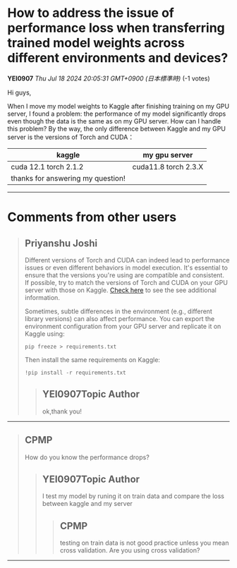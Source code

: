 # How to address the issue of performance loss when transferring trained model weights across different environments and devices?

**YEI0907** *Thu Jul 18 2024 20:05:31 GMT+0900 (日本標準時)* (-1 votes)

Hi guys,

When I move my model weights to Kaggle after finishing training on my GPU server, I found a problem: the performance of my model significantly drops even though the data is the same as on my GPU server. How can I handle this problem? By the way, the only difference between Kaggle and my GPU server is the versions of Torch and CUDA：

| kaggle | my gpu server |
| --- | --- |
| cuda 12.1 torch 2.1.2 | cuda11.8 torch 2.3.X |
| thanks for answering my question! |  |


---

 # Comments from other users

> ## Priyanshu Joshi
> 
> Different versions of Torch and CUDA can indeed lead to performance issues or even different behaviors in model execution. It's essential to ensure that the versions you're using are compatible and consistent. If possible, try to match the versions of Torch and CUDA on your GPU server with those on Kaggle. [Check here](https://pytorch.org/get-started/locally/) to see the see additional information.
> 
> Sometimes, subtle differences in the environment (e.g., different library versions) can also affect performance. You can export the environment configuration from your GPU server and replicate it on Kaggle using:
> 
> ```
> pip freeze > requirements.txt
> 
> ```
> 
> Then install the same requirements on Kaggle:
> 
> ```
> !pip install -r requirements.txt
> 
> ```
> 
> 
> 
> > ## YEI0907Topic Author
> > 
> > ok,thank you!
> > 
> > 
> > 


---

> ## CPMP
> 
> How do you know the performance drops?
> 
> 
> 
> > ## YEI0907Topic Author
> > 
> > I test my model by runing it on train data and compare the loss between kaggle and my server
> > 
> > 
> > 
> > > ## CPMP
> > > 
> > > testing on train data is not good practice unless you mean cross validation. Are you using cross validation?
> > > 
> > > 
> > > 


---

